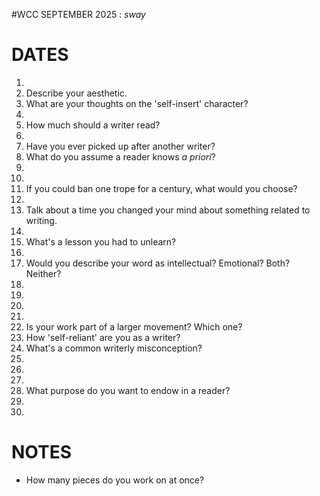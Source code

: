 #WCC SEPTEMBER 2025 : *sway*
<!-- Leaves of Grass -->

# DATES
1. 
2. Describe your aesthetic.
3. What are your thoughts on the 'self-insert' character? 
4. 
5. How much should a writer read?
6. 
7. Have you ever picked up after another writer?
8. What do you assume a reader knows *a priori*?
9. 
10. 
11. If you could ban one trope for a century, what would you choose?
12. 
13. Talk about a time you changed your mind about something related to writing.
14. 
15. What's a lesson you had to unlearn?
16. 
17. Would you describe your word as intellectual? Emotional? Both? Neither?
18. 
19. 
20. 
21. 
22. Is your work part of a larger movement? Which one?
23. How 'self-reliant' are you as a writer?
24. What's a common writerly misconception?
25. 
26. 
27. 
28. What purpose do you want to endow in a reader?
29. 
30. 


# NOTES
- How many pieces do you work on at once?
